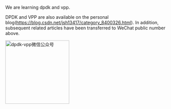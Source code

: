 We are learning dpdk and vpp.

 DPDK and VPP are also available on the personal blog(https://blog.csdn.net/jsh13417/category_8400326.html).
 In addition, subsequent related articles have been transferred to WeChat public number above.
   	
<img src="https://github.com/jin13417/dpdk-vpp-learning/blob/main/WeChat_public.jpg" width="200" height="200" alt="dpdk-vpp微信公众号"/><br/>
